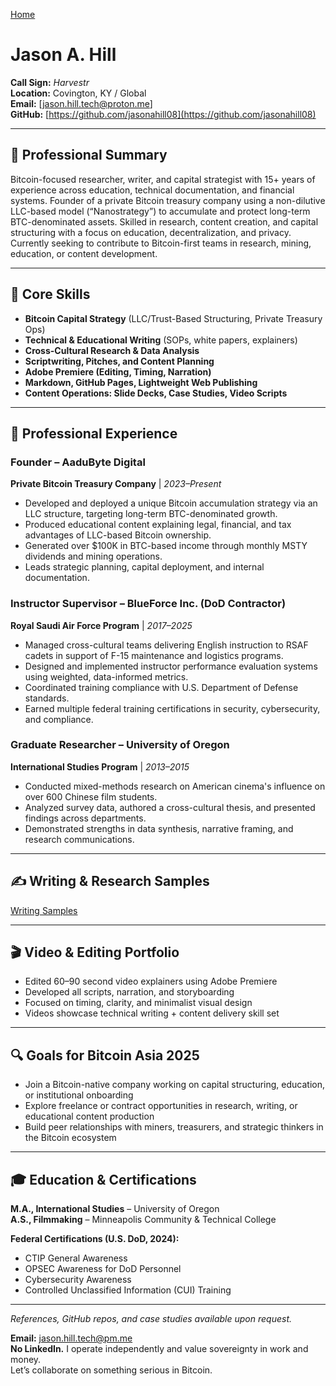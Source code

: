 [Home](./index.md)

# Jason A. Hill  
**Call Sign:** *Harvestr*  
**Location:** Covington, KY / Global  
**Email:** [jason.hill.tech@proton.me]  
**GitHub:** [https://github.com/jasonahill08](https://github.com/jasonahill08)  

---

## 🧭 Professional Summary

Bitcoin-focused researcher, writer, and capital strategist with 15+ years of experience across education, technical documentation, and financial systems. Founder of a private Bitcoin treasury company using a non-dilutive LLC-based model (“Nanostrategy”) to accumulate and protect long-term BTC-denominated assets. Skilled in research, content creation, and capital structuring with a focus on education, decentralization, and privacy. Currently seeking to contribute to Bitcoin-first teams in research, mining, education, or content development.

---

## 💼 Core Skills

- **Bitcoin Capital Strategy** (LLC/Trust-Based Structuring, Private Treasury Ops)  
- **Technical & Educational Writing** (SOPs, white papers, explainers)  
- **Cross-Cultural Research & Data Analysis**  
- **Scriptwriting, Pitches, and Content Planning**  
- **Adobe Premiere (Editing, Timing, Narration)**  
- **Markdown, GitHub Pages, Lightweight Web Publishing**  
- **Content Operations: Slide Decks, Case Studies, Video Scripts**

---

## 🏢 Professional Experience

### Founder – AaduByte Digital  
**Private Bitcoin Treasury Company** | *2023–Present*  
- Developed and deployed a unique Bitcoin accumulation strategy via an LLC structure, targeting long-term BTC-denominated growth.  
- Produced educational content explaining legal, financial, and tax advantages of LLC-based Bitcoin ownership.  
- Generated over $100K in BTC-based income through monthly MSTY dividends and mining operations.  
- Leads strategic planning, capital deployment, and internal documentation.

### Instructor Supervisor – BlueForce Inc. (DoD Contractor)  
**Royal Saudi Air Force Program** | *2017–2025*  
- Managed cross-cultural teams delivering English instruction to RSAF cadets in support of F-15 maintenance and logistics programs.  
- Designed and implemented instructor performance evaluation systems using weighted, data-informed metrics.  
- Coordinated training compliance with U.S. Department of Defense standards.  
- Earned multiple federal training certifications in security, cybersecurity, and compliance.

### Graduate Researcher – University of Oregon  
**International Studies Program** | *2013–2015*  
- Conducted mixed-methods research on American cinema's influence on over 600 Chinese film students.  
- Analyzed survey data, authored a cross-cultural thesis, and presented findings across departments.  
- Demonstrated strengths in data synthesis, narrative framing, and research communications.

---

## ✍ Writing & Research Samples

[Writing Samples](https://github.com/jasonahill08/btc-llc-thesis/blob/main/samples.md)

---

## 🎬 Video & Editing Portfolio

- Edited 60–90 second video explainers using Adobe Premiere  
- Developed all scripts, narration, and storyboarding  
- Focused on timing, clarity, and minimalist visual design  
- Videos showcase technical writing + content delivery skill set

---

## 🔍 Goals for Bitcoin Asia 2025

- Join a Bitcoin-native company working on capital structuring, education, or institutional onboarding  
- Explore freelance or contract opportunities in research, writing, or educational content production  
- Build peer relationships with miners, treasurers, and strategic thinkers in the Bitcoin ecosystem

---

## 🎓 Education & Certifications

**M.A., International Studies** – University of Oregon  
**A.S., Filmmaking** – Minneapolis Community & Technical College  

**Federal Certifications (U.S. DoD, 2024):**  
- CTIP General Awareness  
- OPSEC Awareness for DoD Personnel  
- Cybersecurity Awareness  
- Controlled Unclassified Information (CUI) Training

---

*References, GitHub repos, and case studies available upon request.*

**Email:** [jason.hill.tech@pm.me](mailto:jason.hill.tech@pm.me)  
**No LinkedIn.** I operate independently and value sovereignty in work and money.  
Let’s collaborate on something serious in Bitcoin.

